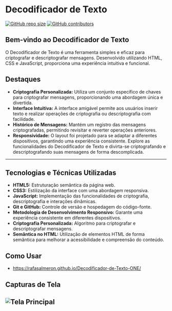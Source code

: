# Decodificador de Texto
[![GitHub repo size](https://img.shields.io/github/repo-size/rafasalmeron/Decodificador-de-Texto-ONE)](https://github.com/rafasalmeron/Decodificador-de-Texto-ONE)
[![GitHub contributors](https://img.shields.io/github/contributors/rafasalmeron/Decodificador-de-Texto-ONE)](https://github.com/rafasalmeron/Decodificador-de-Texto-ONE/graphs/contributors)

## Bem-vindo ao Decodificador de Texto
O Decodificador de Texto é uma ferramenta simples e eficaz para criptografar e descriptografar mensagens. Desenvolvido utilizando HTML, CSS e JavaScript, proporciona uma experiência intuitiva e funcional.

## Destaques
- **Criptografia Personalizada:** Utiliza um conjunto específico de chaves para criptografar mensagens, proporcionando uma abordagem única e divertida.
- **Interface Intuitiva:** A interface amigável permite aos usuários inserir texto e realizar operações de criptografia ou descriptografia com facilidade.
- **Histórico de Mensagens:** Mantém um registro das mensagens criptografadas, permitindo revisitar e reverter operações anteriores.
- **Responsividade:** O layout foi projetado para se adaptar a diferentes dispositivos, garantindo uma experiência consistente.
  Explore as funcionalidades do Decodificador de Texto e divirta-se criptografando e descriptografando suas mensagens de forma descomplicada.

---
## Tecnologias e Técnicas Utilizadas

- **HTML5:** Estruturação semântica da página web.
- **CSS3:** Estilização da interface com uma abordagem responsiva.
- **JavaScript:** Implementação das funcionalidades de criptografia, descriptografia e interações dinâmicas.
- **Git e GitHub:** Controle de versão e hospedagem do código-fonte.
- **Metodologia de Desenvolvimento Responsivo:** Garante uma experiência consistente em diferentes dispositivos.
- **Criptografia Personalizada:** Algoritmo para criptografar e descriptografar mensagens.
- **Semântica no HTML:** Utilização de elementos HTML de forma semântica para melhorar a acessibilidade e compreensão do conteúdo.

## Como Usar
- https://rafasalmeron.github.io/Decodificador-de-Texto-ONE/

## Capturas de Tela

![Tela Principal](https://github.com/rafasalmeron/Decodificador-de-Texto-ONE/assets/94733546/0f35b1f6-5ab3-4a09-9753-4c98b734b314)
---
